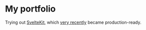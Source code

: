# My portfolio

Trying out [SvelteKit](https://kit.svelte.dev), which [very recently](https://svelte.dev/blog/announcing-sveltekit-1.0) became production-ready.
